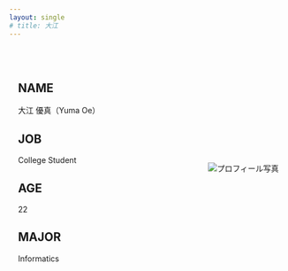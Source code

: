 ```yaml
---
layout: single
# title: 大江 
---
```


<!-- # 大江 優真（Yuma Oe）

![profile](./assets/img/profile_main.jpg)

## JOB
College Student

## AGE
22

## MAJOR
Informatics -->

<div class="profile-container">
  <div class="profile-text">
    <h2>NAME</h2>
    <p>大江 優真（Yuma Oe）</p>
    <h2>JOB</h2>
    <p>College Student</p>
    <h2>AGE</h2>
    <p>22</p>
    <h2>MAJOR</h2>
    <p>Informatics</p>
    <!-- 他の情報もここに追加 -->
  </div>
  <div class="profile-image">
    <img src="../assets/img/others/profile.jpg" alt="プロフィール写真" />
  </div>
</div>
<style>
.profile-container {
  display: flex;
  flex-wrap: wrap;
  justify-content: space-between;
  align-items: center;
  margin-top: 2rem;
  padding: 1rem; /* ページ全体に余白を追加 */
}

.profile-text {
  flex-basis: 50%; /* PCでは50%幅 */
  padding-right: 2rem;
  font-size: 1.2rem; /* 基本のフォントサイズ */
}

.profile-text h2 {
  font-size: 1.5rem; /* 見出しサイズ */
}

.profile-image {
  flex-basis: 50%; /* PCでは50%幅 */
  text-align: right;
}

.profile-image img {
  max-width: 100%;
  height: auto;
  border-radius: 10px; /* 角を少し丸める */
}

/* モバイル対応 */
@media (max-width: 768px) {
  .profile-container {
    flex-direction: column; /* 縦並びにする */
    text-align: center; /* 中央揃え */
  }

  .profile-text {
    flex-basis: 100%; /* 幅を100%にする */
    padding-right: 0;
    font-size: 1rem; /* フォントサイズを小さく調整 */
  }

  .profile-image {
    flex-basis: 100%; /* 幅を100%にする */
    margin-top: 1rem; /* 上部に余白を追加 */
    text-align: center;
  }

  .profile-image img {
    max-width: 80%; /* モバイルでは少し小さく */
  }
}

/* タブレット対応 */
@media (max-width: 1024px) {
  .profile-container {
    padding: 1rem;
  }

  .profile-text {
    font-size: 1.1rem;
  }

  .profile-image img {
    max-width: 90%; /* 画像を少し大きめに */
  }
}


</style>